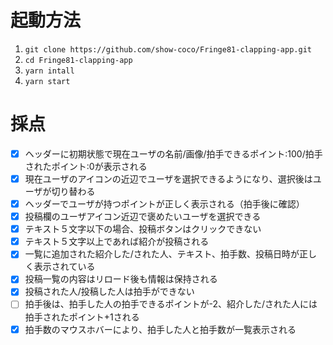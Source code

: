 # 起動方法

1. `git clone https://github.com/show-coco/Fringe81-clapping-app.git`
2. `cd Fringe81-clapping-app`
3. `yarn intall`
4. `yarn start`

# 採点

- [x] ヘッダーに初期状態で現在ユーザの名前/画像/拍手できるポイント:100/拍手されたポイント:0が表示される
- [x] 現在ユーザのアイコンの近辺でユーザを選択できるようになり、選択後はユーザが切り替わる
- [x] ヘッダーでユーザが持つポイントが正しく表示される（拍手後に確認）
- [x] 投稿欄のユーザアイコン近辺で褒めたいユーザを選択できる
- [x] テキスト５文字以下の場合、投稿ボタンはクリックできない
- [x] テキスト５文字以上であれば紹介が投稿される
- [x] 一覧に追加された紹介した/された人、テキスト、拍手数、投稿日時が正しく表示されている
- [x] 投稿一覧の内容はリロード後も情報は保持される
- [x] 投稿された人/投稿した人は拍手ができない
- [ ] 拍手後は、拍手した人の拍手できるポイントが-2、紹介した/された人には拍手されたポイント+1される
- [x] 拍手数のマウスホバーにより、拍手した人と拍手数が一覧表示される